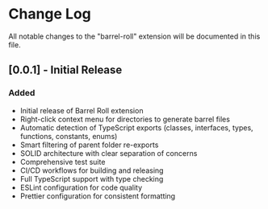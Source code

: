 # Change Log

All notable changes to the "barrel-roll" extension will be documented in this file.

## [0.0.1] - Initial Release

### Added
- Initial release of Barrel Roll extension
- Right-click context menu for directories to generate barrel files
- Automatic detection of TypeScript exports (classes, interfaces, types, functions, constants, enums)
- Smart filtering of parent folder re-exports
- SOLID architecture with clear separation of concerns
- Comprehensive test suite
- CI/CD workflows for building and releasing
- Full TypeScript support with type checking
- ESLint configuration for code quality
- Prettier configuration for consistent formatting
